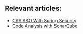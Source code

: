 ## Relevant articles:

- [CAS SSO With Spring Security](https://www.tuyucheng.com/spring-security-cas-sso)
- [Code Analysis with SonarQube](https://www.tuyucheng.com/sonar-qube)
